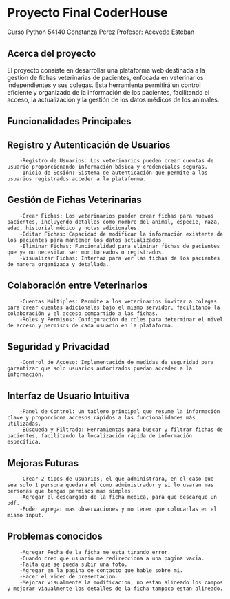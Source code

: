# Proyecto Final CoderHouse

Curso Python 54140
Constanza Perez
Profesor: Acevedo Esteban

## Acerca del proyecto

El proyecto consiste en desarrollar una plataforma web destinada a la gestión de fichas veterinarias de pacientes, enfocada en veterinarios independientes y sus colegas. Esta herramienta permitirá un control eficiente y organizado de la información de los pacientes, facilitando el acceso, la actualización y la gestión de los datos médicos de los animales.

## Funcionalidades Principales

 ## Registro y Autenticación de Usuarios
        -Registro de Usuarios: Los veterinarios pueden crear cuentas de usuario proporcionando información básica y credenciales seguras.
        -Inicio de Sesión: Sistema de autenticación que permite a los usuarios registrados acceder a la plataforma.

 ##  Gestión de Fichas Veterinarias
        -Crear Fichas: Los veterinarios pueden crear fichas para nuevos pacientes, incluyendo detalles como nombre del animal, especie, raza, edad, historial médico y notas adicionales.
        -Editar Fichas: Capacidad de modificar la información existente de los pacientes para mantener los datos actualizados.
        -Eliminar Fichas: Funcionalidad para eliminar fichas de pacientes que ya no necesitan ser monitoreados o registrados.
        -Visualizar Fichas: Interfaz para ver las fichas de los pacientes de manera organizada y detallada.

 ## Colaboración entre Veterinarios
        -Cuentas Múltiples: Permite a los veterinarios invitar a colegas para crear cuentas adicionales bajo el mismo servidor, facilitando la colaboración y el acceso compartido a las fichas.
        -Roles y Permisos: Configuración de roles para determinar el nivel de acceso y permisos de cada usuario en la plataforma.

 ## Seguridad y Privacidad
        -Control de Acceso: Implementación de medidas de seguridad para garantizar que solo usuarios autorizados puedan acceder a la información.

 ## Interfaz de Usuario Intuitiva
        -Panel de Control: Un tablero principal que resume la información clave y proporciona accesos rápidos a las funcionalidades más utilizadas.
        -Búsqueda y Filtrado: Herramientas para buscar y filtrar fichas de pacientes, facilitando la localización rápida de información específica.

## Mejoras Futuras
        -Crear 2 tipos de usuarios, el que administrara, en el caso que sea solo 1 persona quedara el como administrador y si lo usaran mas personas que tengas permisos mas simples. 
        -Agregar el descargado de la ficha medica, para que descargue un pdf.
        -Poder agregar mas observaciones y no tener que colocarlas en el mismo input.

## Problemas conocidos
        -Agregar Fecha de la ficha me esta tirando error.
        -Cuando creo que usuario me redirecciona a una pagina vacia.
        -Falta que se pueda subir una foto.
        -Agregar en la pagina de contacto que hable sobre mi.
        -Hacer el video de presentacion.
        -Mejorar visualmente la modificacion, no estan alineado los campos y mejorar viaualmente los detalles de la ficha tampoco estan alineado.